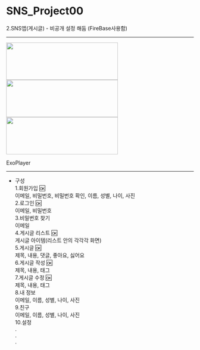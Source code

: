 # SNS_Project00
2.SNS앱(게시글) - 비공개 설정 해둠 (FireBase사용함) 

--------------------------------------------------------------------------

<img src="https://www.gstatic.com/devrel-devsite/va3a0eb1ff00a004a87e2f93101f27917d794beecfd23556fc6d8627bba2ff3cf/android/images/lockup.svg" width="300" height="100">

<img src="https://www.gstatic.com/devrel-devsite/va3a0eb1ff00a004a87e2f93101f27917d794beecfd23556fc6d8627bba2ff3cf/firebase/images/lockup.png" width="300" height="100">

<img src="https://github.com/bumptech/glide/blob/master/static/glide_logo.png?raw=true" width="300" height="100">

ExoPlayer

--------------------------------------------------------------------------

- 구성<br>
 1.회원가입       :ok: <br>
   이메일, 비밀번호, 비밀번호 확인, 이름, 성별, 나이, 사진<br>
 2.로그인        :ok:<br>
   이메일, 비밀번호<br>
 3.비밀번호 찾기<br>
   이메일<br>
 4.게시글 리스트  :ok:<br>
   게시글 아이템(리스트 안의 각각각 화면)<br>
 5.게시글        :ok:<br>
   제목, 내용, 댓글, 좋아요, 싫어요<br>
 6.게시글 작성   :ok:<br>
   제목, 내용, 태그<br>
 7.게시글 수정   :ok:<br>
   제목, 내용, 태그<br>
 8.내 정보<br>
   이메일, 이름, 성별, 나이, 사진<br>
 9.친구<br>
   이메일, 이름, 성별, 나이, 사진<br>
 10.설정<br>
   .<br>
   .<br>
   .<br>
  
